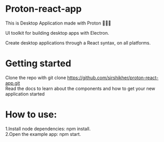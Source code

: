 # Proton-react-app
This is Desktop Application made with Proton  👩🏻‍🎤


UI toolkit for building desktop apps with Electron.

 Create desktop applications through a React syntax, on all platforms.
 
# Getting started
Clone the repo with git clone  https://github.com/sirshikher/proton-react-app.git <br/>
Read the docs to learn about the components and how to get your new application started <br/>


# How to use:
1.Install node dependencies: npm install.<br/>
2.Open the example app: npm start.
